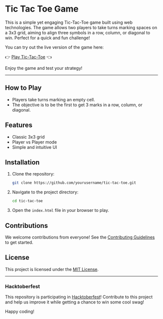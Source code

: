 # Tic Tac Toe Game

This is a simple yet engaging Tic-Tac-Toe game built using web technologies. The game allows two players to take turns marking spaces on a 3x3 grid, aiming to align three symbols in a row, column, or diagonal to win. Perfect for a quick and fun challenge!

You can try out the live version of the game here:

👉 [Play Tic-Tac-Toe](https://arujjval.github.io/tic-tac-toe) 👈

Enjoy the game and test your strategy!

---

## How to Play

- Players take turns marking an empty cell.
- The objective is to be the first to get 3 marks in a row, column, or diagonal.

## Features

- Classic 3x3 grid
- Player vs Player mode
- Simple and intuitive UI

## Installation

1. Clone the repository:
   ```bash
   git clone https://github.com/yourusername/tic-tac-toe.git
   ```
2. Navigate to the project directory:
   ```bash
   cd tic-tac-toe
   ```
3. Open the `index.html` file in your browser to play.

## Contributions

We welcome contributions from everyone! See the [Contributing Guidelines](CONTRIBUTING.md) to get started.

## License

This project is licensed under the [MIT License](LICENSE).

---

### Hacktoberfest

This repository is participating in [Hacktoberfest](https://hacktoberfest.com/)! Contribute to this project and help us improve it while getting a chance to win some cool swag!

Happy coding!
